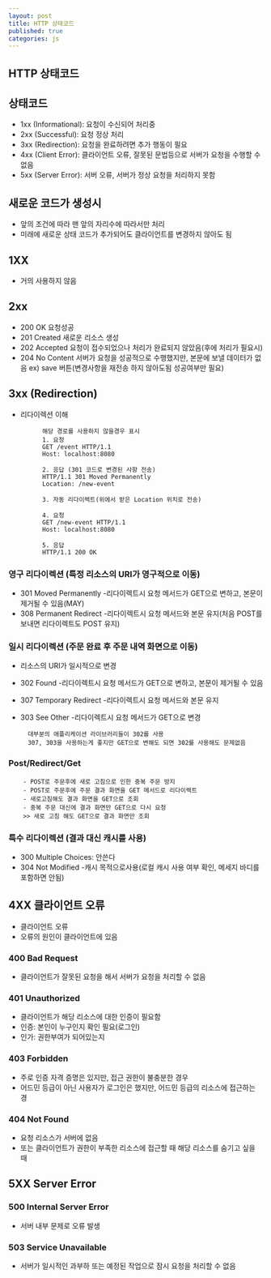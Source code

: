 ```yaml
---
layout: post
title: HTTP 상태코드
published: true
categories: js
---
```

## HTTP 상태코드
## 상태코드
- 1xx (Informational): 요청이 수신되어 처리중
- 2xx (Successful): 요청 정상 처리
- 3xx (Redirection): 요청을 완료하려면 추가 행동이 필요
- 4xx (Client Error): 클라이언트 오류, 잘못된 문법등으로 서버가 요청을 수행할 수 없음
- 5xx (Server Error): 서버 오류, 서버가 정상 요청을 처리하지 못함

## 새로운 코드가 생성시
- 앞의 조건에 따라 맨 앞의 자리수에 따라서만 처리
- 미래에 새로운 상태 코드가 추가되어도 클라이언트를 변경하지 않아도 됨

## 1XX
- 거의 사용하지 않음

## 2xx
- 200 OK			요청성공
- 201 Created		새로운 리소스 생성
- 202 Accepted		요청이 접수되었으나 처리가 완료되지 않았음(후에 처리가 필요시)
- 204 No Content	서버가 요청을 성공적으로 수행했지만, 본문에 보낼 데이터가 없음
	ex) save 버튼(변경사항을 재전송 하지 않아도됨 성공여부만 필요)
    
## 3xx (Redirection)
- 리다이렉션 이해

			해당 경로를 사용하지 않을경우 표시
            1. 요청		
            GET /event HTTP/1.1 
            Host: localhost:8080
            
            2. 응답 (301 코드로 변경된 사항 전송)
            HTTP/1.1 301 Moved Permanently
			Location: /new-event
            
            3. 자동 리다이렉트(위에서 받은 Location 위치로 전송)

			4. 요청
            GET /new-event HTTP/1.1
			Host: localhost:8080
            
            5. 응답
            HTTP/1.1 200 OK
            
### 영구 리다이렉션 (특정 리소스의 URI가 영구적으로 이동)
- 301 Moved Permanently
-리다이렉트시 요청 메서드가 GET으로 변하고, 본문이 제거될 수 있음(MAY)
- 308 Permanent Redirect
-리다이렉트시 요청 메서드와 본문 유지(처음 POST를 보내면 리다이렉트도 POST 유지)

### 일시 리다이렉션 (주문 완료 후 주문 내역 화면으로 이동)
- 리소스의 URI가 일시적으로 변경
- 302 Found
-리다이렉트시 요청 메서드가 GET으로 변하고, 본문이 제거될 수 있음
- 307 Temporary Redirect
-리다이렉트시 요청 메서드와 본문 유지
- 303 See Other 
-리다이렉트시 요청 메서드가 GET으로 변경

		대부분의 애플리케이션 라이브러리들이 302를 사용
        307, 303을 사용하는게 좋지만 GET으로 변해도 되면 302를 사용해도 문제없음
### Post/Redirect/Get
		- POST로 주문후에 새로 고침으로 인한 중복 주문 방지
		- POST로 주문후에 주문 결과 화면을 GET 메서드로 리다이렉트
        - 새로고침해도 결과 화면을 GET으로 조회
        - 중복 주문 대신에 결과 화면만 GET으로 다시 요청
        >> 새로 고침 해도 GET으로 결과 화면만 조회
        
### 특수 리다이렉션 (결과 대신 캐시를 사용)
- 300 Multiple Choices: 안쓴다
- 304 Not Modified
-캐시 목적으로사용(로컬 캐시 사용 여부 확인, 메세지 바디를 포함하면 안됨)

## 4XX 클라이언트 오류
- 클라이언트 오류
- 오류의 원인이 클라이언트에 있음

### 400 Bad Request
- 클라이언트가 잘못된 요청을 해서 서버가 요청을 처리할 수 없음

### 401 Unauthorized
- 클라이언트가 해당 리소스에 대한 인증이 필요함
- 인증: 본인이 누구인지 확인 필요(로그인)
- 인가: 권한부여가 되어있는지

### 403 Forbidden
- 주로 인증 자격 증명은 있지만, 접근 권한이 불충분한 경우
- 어드민 등급이 아닌 사용자가 로그인은 했지만, 어드민 등급의 리소스에 접근하는 경

### 404 Not Found
- 요청 리소스가 서버에 없음
- 또는 클라이언트가 권한이 부족한 리소스에 접근할 때 해당 리소스를 숨기고 싶을 때

## 5XX Server Error

### 500 Internal Server Error
- 서버 내부 문제로 오류 발생

### 503 Service Unavailable
- 서버가 일시적인 과부하 또는 예정된 작업으로 잠시 요청을 처리할 수 없음